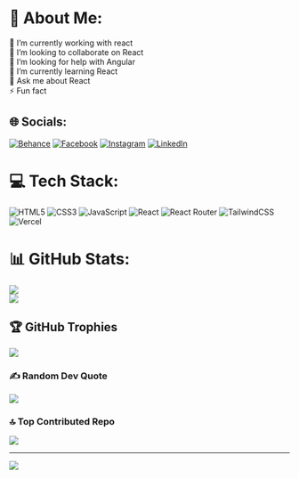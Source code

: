 # 💫 About Me:
🔭 I’m currently working with react <br>👯 I’m looking to collaborate on React <br>🤝 I’m looking for help with Angular <br>🌱 I’m currently learning React <br>💬 Ask me about React <br>⚡ Fun fact 


## 🌐 Socials:
[![Behance](https://img.shields.io/badge/Behance-1769ff?logo=behance&logoColor=white)](https://behance.net/khodehm) [![Facebook](https://img.shields.io/badge/Facebook-%231877F2.svg?logo=Facebook&logoColor=white)](https://facebook.com/khodehm) [![Instagram](https://img.shields.io/badge/Instagram-%23E4405F.svg?logo=Instagram&logoColor=white)](https://instagram.com/khodehm) [![LinkedIn](https://img.shields.io/badge/LinkedIn-%230077B5.svg?logo=linkedin&logoColor=white)](https://linkedin.com/in/khodehm) 

# 💻 Tech Stack:

![HTML5](https://img.shields.io/badge/HTML5-%23E34F26.svg?style=for-the-badge&logo=html5&logoColor=white) 
![CSS3](https://img.shields.io/badge/CSS3-%231572B6.svg?style=for-the-badge&logo=css3&logoColor=white) 
![JavaScript](https://img.shields.io/badge/JavaScript-%23323330.svg?style=for-the-badge&logo=javascript&logoColor=%23F7DF1E) 
![React](https://img.shields.io/badge/React-%2320232a.svg?style=for-the-badge&logo=react&logoColor=%2361DAFB) 
![React Router](https://img.shields.io/badge/React_Router-CA4245?style=for-the-badge&logo=react-router&logoColor=white) 
![TailwindCSS](https://img.shields.io/badge/TailwindCSS-%2338B2AC.svg?style=for-the-badge&logo=tailwind-css&logoColor=white) 
![Vercel](https://img.shields.io/badge/Vercel-%23000000.svg?style=for-the-badge&logo=vercel&logoColor=white) 

# 📊 GitHub Stats:
![](https://github-readme-streak-stats.herokuapp.com/?user=khodehm&theme=dark&hide_border=false)<br/>
![](https://github-readme-stats.vercel.app/api/top-langs/?username=khodehm&theme=dark&hide_border=false&include_all_commits=false&count_private=false&layout=compact)

## 🏆 GitHub Trophies
![](https://github-profile-trophy.vercel.app/?username=khodehm&theme=radical&no-frame=false&no-bg=false&margin-w=4)

### ✍️ Random Dev Quote
![](https://quotes-github-readme.vercel.app/api?type=horizontal&theme=radical&quote=Stay%20hungry,%20stay%20foolish.&author=Steve%20Jobs)

### 🔝 Top Contributed Repo
![](https://github-contributor-stats.vercel.app/api?username=khodehm&limit=5&theme=dark&combine_all_yearly_contributions=true)

---
[![](https://visitcount.itsvg.in/api?id=khodehm&icon=0&color=0)](https://visitcount.itsvg.in)

<!-- Proudly created with GPRM ( https://gprm.itsvg.in ) -->

